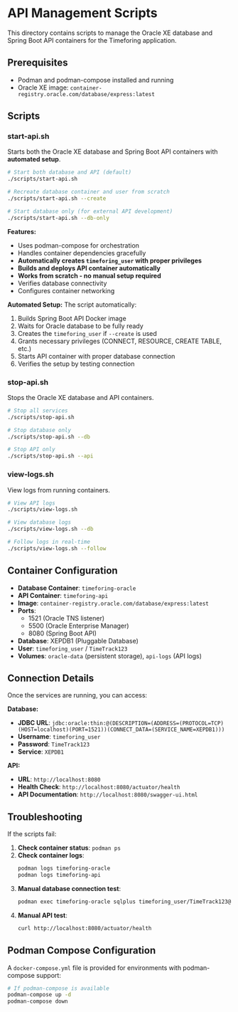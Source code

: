 # API Management Scripts

This directory contains scripts to manage the Oracle XE database and Spring Boot API containers for the Timeforing application.

## Prerequisites

- Podman and podman-compose installed and running
- Oracle XE image: `container-registry.oracle.com/database/express:latest`

## Scripts

### start-api.sh

Starts both the Oracle XE database and Spring Boot API containers with **automated setup**.

```bash
# Start both database and API (default)
./scripts/start-api.sh

# Recreate database container and user from scratch
./scripts/start-api.sh --create

# Start database only (for external API development)
./scripts/start-api.sh --db-only
```

**Features:**
- Uses podman-compose for orchestration
- Handles container dependencies gracefully
- **Automatically creates `timeforing_user` with proper privileges**
- **Builds and deploys API container automatically**
- **Works from scratch - no manual setup required**
- Verifies database connectivity
- Configures container networking

**Automated Setup:**
The script automatically:
1. Builds Spring Boot API Docker image
2. Waits for Oracle database to be fully ready
3. Creates the `timeforing_user` if `--create` is used
4. Grants necessary privileges (CONNECT, RESOURCE, CREATE TABLE, etc.)
5. Starts API container with proper database connection
6. Verifies the setup by testing connection

### stop-api.sh

Stops the Oracle XE database and API containers.

```bash
# Stop all services
./scripts/stop-api.sh

# Stop database only
./scripts/stop-api.sh --db

# Stop API only
./scripts/stop-api.sh --api
```

### view-logs.sh

View logs from running containers.

```bash
# View API logs
./scripts/view-logs.sh

# View database logs
./scripts/view-logs.sh --db

# Follow logs in real-time
./scripts/view-logs.sh --follow
```

## Container Configuration

- **Database Container**: `timeforing-oracle`
- **API Container**: `timeforing-api`
- **Image**: `container-registry.oracle.com/database/express:latest`
- **Ports**: 
  - 1521 (Oracle TNS listener)
  - 5500 (Oracle Enterprise Manager)
  - 8080 (Spring Boot API)
- **Database**: XEPDB1 (Pluggable Database)
- **User**: `timeforing_user` / `TimeTrack123`
- **Volumes**: `oracle-data` (persistent storage), `api-logs` (API logs)

## Connection Details

Once the services are running, you can access:

**Database:**
- **JDBC URL**: `jdbc:oracle:thin:@(DESCRIPTION=(ADDRESS=(PROTOCOL=TCP)(HOST=localhost)(PORT=1521))(CONNECT_DATA=(SERVICE_NAME=XEPDB1)))`
- **Username**: `timeforing_user`
- **Password**: `TimeTrack123`
- **Service**: `XEPDB1`

**API:**
- **URL**: `http://localhost:8080`
- **Health Check**: `http://localhost:8080/actuator/health`
- **API Documentation**: `http://localhost:8080/swagger-ui.html`

## Troubleshooting

If the scripts fail:

1. **Check container status**: `podman ps`
2. **Check container logs**: 
   ```bash
   podman logs timeforing-oracle
   podman logs timeforing-api
   ```
3. **Manual database connection test**: 
   ```bash
   podman exec timeforing-oracle sqlplus timeforing_user/TimeTrack123@localhost:1521/XEPDB1
   ```
4. **Manual API test**:
   ```bash
   curl http://localhost:8080/actuator/health
   ```

## Podman Compose Configuration

A `docker-compose.yml` file is provided for environments with podman-compose support:

```bash
# If podman-compose is available
podman-compose up -d
podman-compose down
```
